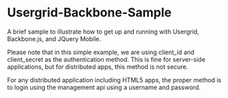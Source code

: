 Usergrid-Backbone-Sample
========================

A brief sample to illustrate how to get up and running with Usergrid, Backbone.js, and JQuery Mobile.

Please note that in this simple example, we are using client_id and client_secret as the authentication method.
This is fine for server-side applications, but for distributed apps, this method is not secure.

For any distributed application including HTML5 apps, the proper method is to login using
the management api using a username and password.